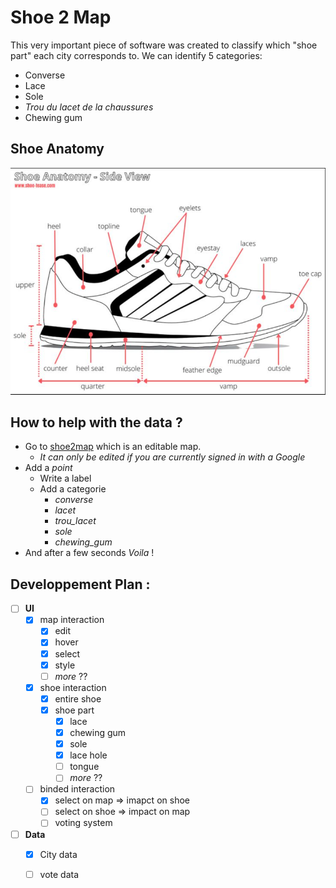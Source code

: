 # Shoe 2 Map

This very important piece of software was created to classify which "shoe part" each city corresponds to. 
We can identify 5 categories: 
* Converse
* Lace
* Sole
* _Trou du lacet de la chaussures_
* Chewing gum

## Shoe Anatomy

![alt text](shoeAnatomy.png)

## How to help with the data ?

* Go to [shoe2map](https://www.google.com/maps/d/edit?mid=1REnaBNvSwvU5zCNDEfFJT7n1qDuL3CM&usp=sharing) which is an editable map.
    * _It can only be edited if you are currently signed in with a Google_
* Add a _point_ 
    * Write a label
    * Add a categorie
        * _converse_
        * _lacet_
        * _trou_lacet_
        * _sole_
        * _chewing_gum_
* And after a few seconds *Voila* !

## Developpement Plan :  

* [ ] **UI**
    * [x] map interaction
        * [x] edit
        * [x] hover
        * [x] select
        * [x] style
        * [ ] _more_ ??
    * [x] shoe interaction
        * [x] entire shoe
        * [x] shoe part
            * [x] lace
            * [x] chewing gum
            * [x] sole
            * [x] lace hole
            * [ ] tongue 
            * [ ] _more_ ??
    * [ ] binded interaction
        * [x] select on map => imapct on shoe
        * [ ] select on shoe => impact on map
        * [ ] voting system
* [ ] **Data**
    * [x] City data
    * [ ] vote data
    







 
